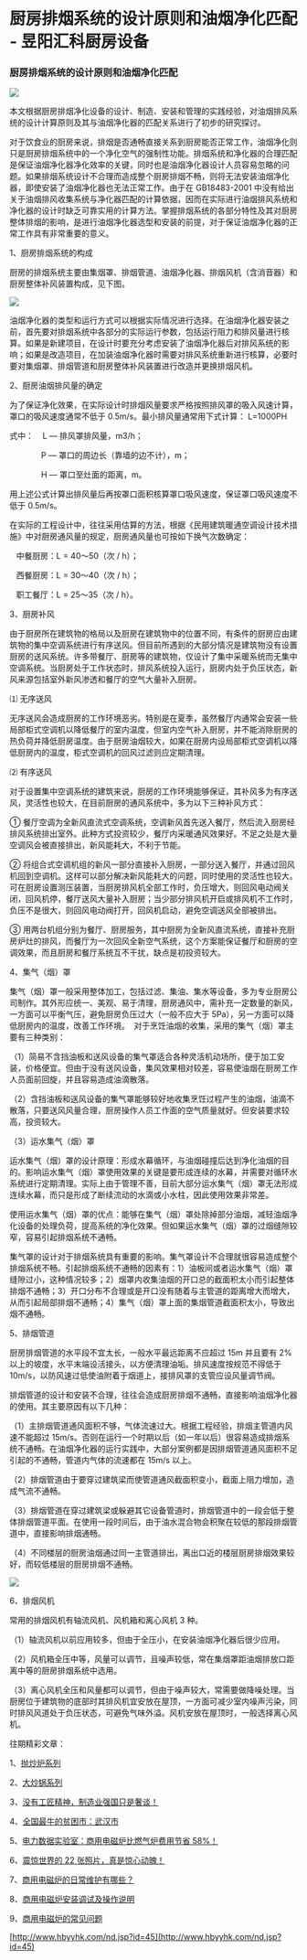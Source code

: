 # 厨房排烟系统的设计原则和油烟净化匹配 - 昱阳汇科厨房设备
### 厨房排烟系统的设计原则和油烟净化匹配

![](http://9347706.s21i.faiusr.com/2/ABUIABACGAAgiJX1yQUo5Nyt9QYwhwQ4jQI.jpg)

本文根据厨房排烟净化设备的设计、制造、安装和管理的实践经验，对油烟排风系统的设计计算原则及其与油烟净化器的匹配关系进行了初步的研究探讨。  

对于饮食业的厨房来说，排烟是否通畅直接关系到厨房能否正常工作，油烟净化则只是厨房排烟系统中的一个净化空气的强制性功能。排烟系统和净化器的合理匹配是保证油烟净化器净化效率的关键，同时也是油烟净化器设计人员容易忽略的问题。如果排烟系统设计不合理而造成整个厨房排烟不畅，则将无法安装油烟净化器，即使安装了油烟净化器也无法正常工作。由于在 GB18483-2001 中没有给出关于油烟排风收集系统与净化器匹配的计算依据，因而在实际进行油烟排风系统和净化器的设计时缺乏可靠实用的计算方法。掌握排烟系统的各部分特性及其对厨房整体排烟的影响，是进行油烟净化器选型和安装的前提，对于保证油烟净化器的正常工作具有非常重要的意义。

1、厨房排烟系统的构成

厨房的排烟系统主要由集烟罩、排烟管道、油烟净化器、排烟风机（含消音器）和厨房整体补风装置构成，见下图。

![](http://9347706.s21i.faiusr.com/2/ABUIABACGAAg04n1yQUomLbctQEwjwY4lQQ.jpg)

油烟净化器的类型和运行方式可以根据实际情况进行选择。在油烟净化器安装之前，首先要对排烟系统中各部分的实际运行参数，包括运行阻力和排风量进行核算。如果是新建项目，在设计时要充分考虑安装了油烟净化器后对排风系统的影响；如果是改造项目，在加装油烟净化器时需要对排风系统重新进行核算，必要时要对集烟罩、排烟管道和厨房整体补风装置进行改造并更换排烟风机。

2、厨房油烟排风量的确定

为了保证净化效果，在实际设计时排烟风量要求严格按照排风罩的吸入风速计算，罩口的吸风速度通常不低于 0.5m/s。最小排风量通常用下式计算： L=1000PH  

式中：    L — 排风罩排风量，m3/h；

              P — 罩口的周边长（靠墙的边不计），m；

              H — 罩口至灶面的距离，m。

用上述公式计算出排风量后再按罩口面积核算罩口吸风速度，保证罩口吸风速度不低于 0.5m/s。

在实际的工程设计中，往往采用估算的方法，根据《民用建筑暖通空调设计技术措施》中对厨房通风量的规定，厨房通风量也可按如下换气次数确定：

   中餐厨房：L = 40～50（次 / h）；

   西餐厨房：L = 30～40（次 / h）；

   职工餐厅：L = 25～35（次 / h）。

3、厨房补风

由于厨房所在建筑物的格局以及厨房在建筑物中的位置不同，有条件的厨房应由建筑物的集中空调系统进行有序送风。但目前所遇到的大部分情况是建筑物没有设置厨房的送风系统。许多带餐厅、厨房等的建筑物，仅设计了集中采暖系统而无集中空调系统。当厨房处于工作状态时，排风系统投入运行，厨房内处于负压状态，新风来源包括室外新风渗透和餐厅的空气大量补入厨房。  

⑴ 无序送风

无序送风会造成厨房的工作环境恶劣。特别是在夏季，虽然餐厅内通常会安装一些局部柜式空调机以降低餐厅的室内温度，但室内空气补入厨房，并不能消除厨房的热负荷并降低厨房温度。由于厨房油烟较大，如果在厨房内设局部柜式空调机以降低厨房内的温度，柜式空调机的回风过滤则应定期清理。

⑵ 有序送风

对于设置集中空调系统的建筑来说，厨房的工作环境能够保证，其补风多为有序送风，灵活性也较大，在目前厨房的通风系统中，多为以下三种补风方式：

① 餐厅空调为全新风直流式空调系统，空调新风首先送入餐厅，然后流入厨房经排风系统排出室外。此种方式投资较少，餐厅内采暖通风效果好。不足之处是大量空调风会被直接排出，新风能耗大，不利于节能。

② 将组合式空调机组的新风一部分直接补入厨房，一部分送入餐厅，并通过回风机回到空调机。这样可以部分解决新风能耗大的问题，同时使用的灵活性也较大。可在厨房设置测压装置，当厨房排风机全部工作时，负压增大，则回风电动阀关闭，回风机停，餐厅送风大量补入厨房；当少部分排风机开启或排风机不工作时，负压不是很大，则回风电动阀打开，回风机启动，避免空调送风全部被排出。

③ 用两台机组分别为餐厅、厨房服务，其中厨房为全新风直流系统，直接补充厨房炉灶的排风，而餐厅为一次回风全新空气系统，这个方案能保证餐厅和厨房的空调效果，而且厨房和餐厅系统互不干扰，缺点是初投资较大。

4、集气（烟）罩

集气（烟）罩一般采用整体加工，包括过滤、集油、集水等设备，多为专业厨房公司制作。其外形应统一、美观、易于清理，厨房通风中，需补充一定数量的新风，一方面可以平衡气压，避免厨房负压过大（一般不应大于 5Pa），另一方面可以降低厨房内的温度，改善工作环境。  对于烹饪油烟的收集，采用的集气（烟）罩主要有三种类别：  

（1）简易不含挡油板和送风设备的集气罩适合各种灵活机动场所，便于加工安装，价格便宜。但由于没有送风设备，集风效果相对较差，容易使油烟在厨房工作人员面前回旋，并且容易造成油滴散落。

（2）含挡油板和送风设备的集气罩能够较好地收集烹饪过程产生的油烟，油滴不散落，只要送风风量合理，厨房操作人员工作面的空气质量就好。但安装要求较高，投资较大。

（3）运水集气（烟）罩

运水集气（烟）罩的设计原理：形成水幕循环，与油烟碰撞后达到净化油烟的目的。影响运水集气（烟）罩使用效果的关键是要形成连续的水幕，并需要对循环水系统进行定期清理。实际上由于管理不善，目前大部分运水集气（烟）罩无法形成连续水幕，而只是形成了断续流动的水滴或小水柱，因此使用效果非常差。

使用运水集气（烟）罩的优点：能够在集气（烟）罩处除掉部分油烟，减轻油烟净化设备的处理负荷，提高系统的净化效果。但如果运水集气（烟）罩的过烟缝隙较窄，容易引起排烟系统不通畅。

集气罩的设计对于排烟系统具有重要的影响。集气罩设计不合理就很容易造成整个排烟系统不畅。引起排烟系统不通畅的因素有：1）油板间或者运水集气（烟）罩缝隙过小，这种情况较多；2）烟罩内收集油烟的开口总的截面积太小而引起整体排烟不通畅；3）开口分布不合理或是开口没有随着与主管道的距离增大而增大，从而引起局部排烟不通畅；4）集气（烟）罩上面的集烟管道截面积太小，导致出烟不通畅。

5、排烟管道

厨房排烟管道的水平段不宜太长，一般水平最远距离不应超过 15m 并且要有 2% 以上的坡度，水平末端设活接头，以方便清理油垢。排风速度按规范不得低于 10m/s，以防风速过低使油附着于烟道上，接排风罩的支管应设风量调节阀。  

排烟管道的设计和安装不合理，往往会造成厨房排烟不通畅，直接影响油烟净化器的使用。其主要原因有以下几种：

（1）主排烟管道通风面积不够，气体流速过大。根据工程经验，排烟主管道内风速不能超过 15m/s。否则在运行一个时期以后（如一年以后）很容易造成排烟系统不通畅。在油烟净化器的运行实践中，大部分案例都是因排烟管道通风面积不足引起的不通畅，管道内气体的流速都在 15m/s 以上。

（2）排烟管道由于要穿过建筑梁而使管道通风截面积变小，截面上阻力增加，造成气流不通畅。

（3）排烟管道在穿过建筑梁或躲避其它设备管道时，排烟管道中的一段会低于整体排烟管道平面。在使用一段时间后，由于油水混合物会积聚在较低的那段排烟管道中，直接影响排烟通畅。

（4）不同楼层的厨房油烟通过同一主管道排出，离出口近的楼层厨房排烟效果较好，而较低楼层的厨房排烟不通畅。

![](http://9347706.s21i.faiusr.com/2/ABUIABACGAAg84r1yQUogPz63gEwgAo4wAc!700x700.jpg)

6、排烟风机

常用的排烟风机有轴流风机、风机箱和离心风机 3 种。  

（1）轴流风机以前应用较多，但由于全压小，在安装油烟净化器后很少应用。

（2）风机箱全压中等，风量可以调节，且噪声较低，常在集烟罩距油烟排放口距离中等的厨房排烟系统中选用。

（3）离心风机全压和风量都可以调节，但由于噪声较大，常需要做降噪处理。当厨房位于建筑物的底部时其排风机宜安放在屋顶，一方面可减少室内噪声污染，同时排风风道处于负压状态，可避免气味外溢。风机安放在屋顶时，一般选择离心风机。

往期精彩文章：

1、[抛炒炉系列](http://mp.weixin.qq.com/s?__biz=MzA3OTg5OTYxNA==&mid=2656779082&idx=2&sn=7b8315e74db3637d227dce9182bff692&chksm=8403e5fbb3746ced900731950a6f21137ad5999f6b6fe2add7668884e92bc87b53e3130857c7&scene=21#wechat_redirect)

2、[大炒锅系列](http://mp.weixin.qq.com/s?__biz=MzA3OTg5OTYxNA==&mid=2656779082&idx=3&sn=9ee48733ab28272a30f870d3ed5dab95&chksm=8403e5fbb3746ced6cd2e2978bc0a4b8ae9a35bb10c66b474cb2f5ea908e97aa0ba4d99d5e50&scene=21#wechat_redirect)

3、[没有工匠精神，制造业强国只是奢谈！](http://mp.weixin.qq.com/s?__biz=MzA3OTg5OTYxNA==&mid=400979641&idx=1&sn=f138cf4731eb7b8232f6be3e03b3e991#wechat_redirect)

4、[全国最牛的贫困市：武汉市](http://mp.weixin.qq.com/s?__biz=MzA3OTg5OTYxNA==&mid=2656779059&idx=1&sn=a425319467e79d8d775d63de0a148351&scene=21#wechat_redirect)

5、[电力数据实验室：商用电磁炉比燃气炉费用节省 58%！](http://mp.weixin.qq.com/s?__biz=MzA3OTg5OTYxNA==&mid=2656779073&idx=1&sn=7b470fbc558b5880c1aa0297c03a8218&scene=21#wechat_redirect)

6、[震惊世界的 22 张照片，真是惊心动魄！](http://mp.weixin.qq.com/s?__biz=MzA3OTg5OTYxNA==&mid=2656779065&idx=2&sn=67862b088c022959e5e631548c93eb36&scene=21#wechat_redirect)

7、[商用电磁炉的日常维护有哪些？](http://mp.weixin.qq.com/s?__biz=MzA3OTg5OTYxNA==&mid=2656778994&idx=2&sn=550c7f9cdec91c31b91dd562ef31e040&scene=21#wechat_redirect)

8、[商用电磁炉安装调试及操作说明](http://mp.weixin.qq.com/s?__biz=MzA3OTg5OTYxNA==&mid=2656778994&idx=1&sn=fb9d80e2d78aac4eb1df0df0c1a1265d&scene=21#wechat_redirect)

9、[商用电磁炉的常见问题](http://mp.weixin.qq.com/s?__biz=MzA3OTg5OTYxNA==&mid=2656778994&idx=3&sn=8a4e56e3dc236b968eee8947b3066926&scene=21#wechat_redirect)

 [http://www.hbyyhk.com/nd.jsp?id=45](http://www.hbyyhk.com/nd.jsp?id=45)
